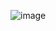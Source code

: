 ![image](https://user-images.githubusercontent.com/68372094/158315803-7f5c2b79-6138-4531-b703-e70b98412e87.png)
